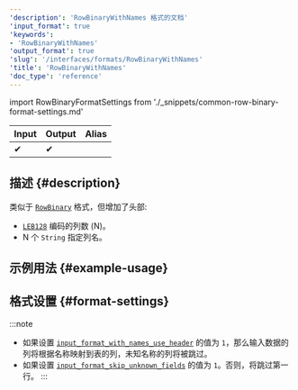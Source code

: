 ```yaml
---
'description': 'RowBinaryWithNames 格式的文档'
'input_format': true
'keywords':
- 'RowBinaryWithNames'
'output_format': true
'slug': '/interfaces/formats/RowBinaryWithNames'
'title': 'RowBinaryWithNames'
'doc_type': 'reference'
---
```


import RowBinaryFormatSettings from './_snippets/common-row-binary-format-settings.md'

| Input | Output | Alias |
|-------|--------|-------|
| ✔     | ✔      |       |

## 描述 {#description}

类似于 [`RowBinary`](./RowBinary.md) 格式，但增加了头部:

- [`LEB128`](https://en.wikipedia.org/wiki/LEB128) 编码的列数 (N)。
- N 个 `String` 指定列名。

## 示例用法 {#example-usage}

## 格式设置 {#format-settings}

<RowBinaryFormatSettings/>

:::note
- 如果设置 [`input_format_with_names_use_header`](/operations/settings/settings-formats.md/#input_format_with_names_use_header) 的值为 `1`，那么输入数据的列将根据名称映射到表的列，未知名称的列将被跳过。
- 如果设置 [`input_format_skip_unknown_fields`](/operations/settings/settings-formats.md/#input_format_skip_unknown_fields) 的值为 `1`。否则，将跳过第一行。
:::
